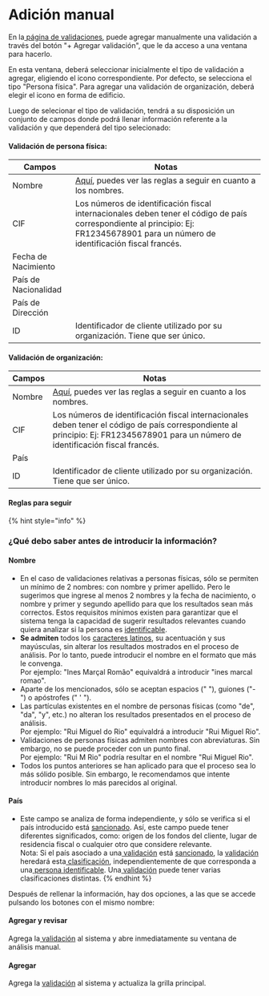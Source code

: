 # Adición manual

En la[ página de validaciones](./), puede agregar manualmente una validación a través del botón "+ Agregar validación", que le da acceso a una ventana para hacerlo.

En esta ventana, deberá seleccionar inicialmente el tipo de validación a agregar, eligiendo el icono correspondiente. Por defecto, se selecciona el tipo "Persona física". Para agregar una validación de organización, deberá elegir el icono en forma de edificio.

Luego de selecionar el tipo de validación, tendrá a su disposición un conjunto de campos donde podrá llenar información referente a la validación y que dependerá del tipo selecionado:

#### Validación de persona física:

| Campos               | Notas                                                                                                                                                                               |
| -------------------- | ----------------------------------------------------------------------------------------------------------------------------------------------------------------------------------- |
| Nombre               | [Aquí](adicao-manual.md#reglas-para-seguir), puedes ver las reglas a seguir en cuanto a los nombres.                                                                                |
| CIF                  | Los números de identificación fiscal internacionales deben tener el código de país correspondiente al principio: Ej: FR12345678901 para un número de identificación fiscal francés. |
| Fecha de Nacimiento  |                                                                                                                                                                                     |
| País de Nacionalidad |                                                                                                                                                                                     |
| País de Dirección    |                                                                                                                                                                                     |
| ID                   | Identificador de cliente utilizado por su organización. Tiene que ser único.                                                                                                        |

#### Validación de organización:

| Campos | Notas                                                                                                                                                                               |
| ------ | ----------------------------------------------------------------------------------------------------------------------------------------------------------------------------------- |
| Nombre | [Aquí](adicao-manual.md#reglas-para-seguir), puedes ver las reglas a seguir en cuanto a los nombres.                                                                                |
| CIF    | Los números de identificación fiscal internacionales deben tener el código de país correspondiente al principio: Ej: FR12345678901 para un número de identificación fiscal francés. |
| País   |                                                                                                                                                                                     |
| ID     | Identificador de cliente utilizado por su organización. Tiene que ser único.                                                                                                        |

#### Reglas para seguir

{% hint style="info" %}
### &#x20;¿Qué debo saber antes de introducir la información?

#### Nombre

* En el caso de validaciones relativas a personas físicas, sólo se permiten un mínimo de 2 nombres: con nombre y primer apellido. Pero le sugerimos que ingrese al menos 2 nombres y la fecha de nacimiento, o nombre y primer y segundo apellido para que los resultados sean más correctos. Estos requisitos mínimos existen para garantizar que el sistema tenga la capacidad de sugerir resultados relevantes cuando quiera analizar si la persona es [identificable](../../glossario/glossario-aplicacao.md#pessoa-identificavel).
* **Se admiten** todos los [caracteres latinos](https://en.wikipedia.org/wiki/ISO/IEC\_8859-1), su acentuación y sus mayúsculas, sin alterar los resultados mostrados en el proceso de análisis. Por lo tanto, puede introducir el nombre en el formato que más le convenga.\
  Por ejemplo: "Ines Marçal Romão" equivaldrá a introducir "ines marcal romao".
* Aparte de los mencionados, sólo se aceptan espacios (" "), guiones ("-") o apóstrofes (" ' ").
* Las partículas existentes en el nombre de personas físicas (como "de", "da", "y", etc.) no alteran los resultados presentados en el proceso de análisis.\
  Por ejemplo: "Rui Miguel do Rio" equivaldrá a introducir "Rui Miguel Rio".
* Validaciones de personas físicas admiten nombres con abreviaturas. Sin embargo, no se puede proceder con un punto final.\
  Por ejemplo: "Rui M Rio" podría resultar en el nombre "Rui Miguel Rio".
* Todos los puntos anteriores se han aplicado para que el proceso sea lo más sólido posible. Sin embargo, le recomendamos que intente introducir nombres lo más parecidos al original.

#### País

* Este campo se analiza de forma independiente, y sólo se verifica si el país introducido está [sancionado](../../glossario/glossario-aplicacao.md#pais-sancionado). Así, este campo puede tener diferentes significados, como: origen de los fondos del cliente, lugar de residencia fiscal o cualquier otro que considere relevante.\
  Nota: Si el país asociado a una[ validación](../../glossario/glossario-aplicacao.md#validacion) está [sancionado](../../glossario/glossario-aplicacao.md#pais-sancionado), la [validación](../../glossario/glossario-aplicacao.md#validacion) heredará esta[ clasificación](../../glossario/glossario-aplicacao.md#validacion), independientemente de que corresponda a una[ persona identificable](../../glossario/glossario-aplicacao.md#persona-identificable). Una[ validación](../../glossario/glossario-aplicacao.md#validacion) puede tener varias clasificaciones distintas.&#x20;
{% endhint %}

Después de rellenar la información, hay dos opciones, a las que se accede pulsando los botones con el mismo nombre:

#### Agregar y revisar

Agrega la[ validación](../../glossario/glossario-aplicacao.md#validacion) al sistema y abre inmediatamente su ventana de análisis manual.

#### Agregar&#x20;

Agrega la [validación](../../glossario/glossario-aplicacao.md#validacion) al sistema y actualiza la grilla principal.

